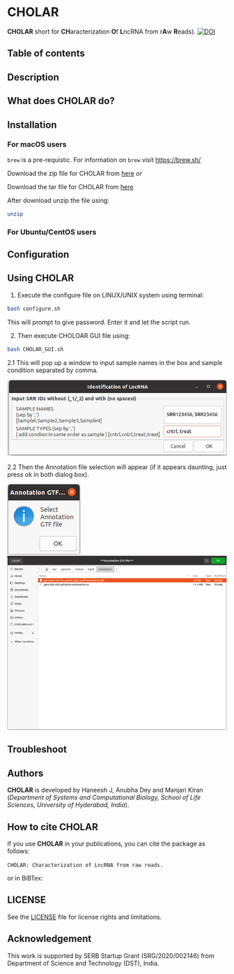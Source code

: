 # CHOLAR

**CHOLAR** short for **CH**aracterization **O**f **L**ncRNA from r**A**w **R**eads).
[![DOI](https://zenodo.org/badge/485251937.svg)](https://zenodo.org/badge/latestdoi/485251937)

## Table of contents


## Description

## What does CHOLAR do?

## Installation

### For macOS users

`brew` is a pre-requistic. For information on `brew` visit https://brew.sh/

Download the zip file for CHOLAR from [here][zip] *or*

Download the tar file for CHOLAR from [here][tar]


After download unzip the file using:
```sh
unzip 
```


### For Ubuntu/CentOS users

## Configuration

## Using CHOLAR

1. Execute the configure file on LINUX/UNIX system using terminal:

```sh
bash configure.sh
```

This will prompt to give password. Enter it and let the script run.


2. Then execute CHOLOAR GUI file using:

```sh
bash CHOLAR_GUI.sh
```


 2.1 This will pop up a window to input sample names in the box and sample condition separated by comma.

![Input window](src/docu_1.png)

2.2 Then the Annotation file selection will appear (if it appears daunting, just press ok in both dialog box).

![Annotation window](src/docu_2.png)
![Annotation selection](src/docu_3.png)

## Troubleshoot

## Authors

**CHOLAR** is developed by Haneesh J, Anubha Dey and Manjari Kiran (*Department of Systems and Computational Biology, School of Life Sciences, University of Hyderabad, India*).

## How to cite CHOLAR

If you use **CHOLAR** in your publications, you can cite the package as follows:

` CHOLAR: Characterization of LncRNA from raw reads. `

or in BiBTex:


## LICENSE

See the [LICENSE][LIC] file for license rights and limitations.

## Acknowledgement

This work is supported by SERB Startup Grant (SRG/2020/002146) from Department of Science and Technology (DST), India.









[zip]: <https://github.com/schosio/CHOLAR/releases/download/v0.1/CHOLAR-Src-0.1.zip>
[tar]: <https://github.com/schosio/CHOLAR/releases/download/v0.1/CHOLAR-Src-0.1.tar.gz>
[LIC]: <https://github.com/schosio/CHOLAR/blob/main/LICENSE>

